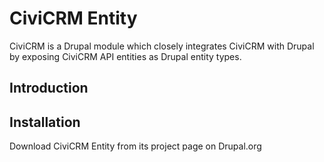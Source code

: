 # CiviCRM Entity

CiviCRM is a Drupal module which closely integrates CiviCRM with Drupal by exposing CiviCRM API entities as Drupal entity types. 

## Introduction


## Installation

Download CiviCRM Entity from its project page on Drupal.org
